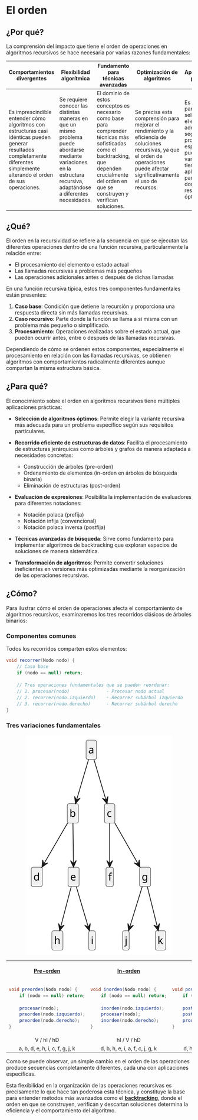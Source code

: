 # El orden

## ¿Por qué?

La comprensión del impacto que tiene el orden de operaciones en algoritmos recursivos se hace necesaria por varias razones fundamentales:

|Comportamientos divergentes|Flexibilidad algorítmica|Fundamento para técnicas avanzadas|Optimización de algoritmos|Aplicabilidad práctica|
|-|-|-|-|-|
|Es imprescindible entender cómo algoritmos con estructuras casi idénticas pueden generar resultados completamente diferentes simplemente alterando el orden de sus operaciones.|Se requiere conocer las distintas maneras en que un mismo problema puede abordarse mediante variaciones en la estructura recursiva, adaptándose a diferentes necesidades.|El dominio de estos conceptos es necesario como base para comprender técnicas más sofisticadas como el backtracking, que dependen crucialmente del orden en que se construyen y verifican soluciones.|Se precisa esta comprensión para mejorar el rendimiento y la eficiencia de soluciones recursivas, ya que el orden de operaciones puede afectar significativamente el uso de recursos.|Es esencial para seleccionar el enfoque adecuado según el problema específico, pues cada variante tiene aplicaciones particulares donde resulta óptima.|

## ¿Qué?

El orden en la recursividad se refiere a la secuencia en que se ejecutan las diferentes operaciones dentro de una función recursiva, particularmente la relación entre:

- El procesamiento del elemento o estado actual
- Las llamadas recursivas a problemas más pequeños
- Las operaciones adicionales antes o después de dichas llamadas

En una función recursiva típica, estos tres componentes fundamentales están presentes:

1. **Caso base**: Condición que detiene la recursión y proporciona una respuesta directa sin más llamadas recursivas.
2. **Caso recursivo**: Parte donde la función se llama a sí misma con un problema más pequeño o simplificado.
3. **Procesamiento**: Operaciones realizadas sobre el estado actual, que pueden ocurrir antes, entre o después de las llamadas recursivas.

Dependiendo de cómo se ordenen estos componentes, especialmente el procesamiento en relación con las llamadas recursivas, se obtienen algoritmos con comportamientos radicalmente diferentes aunque compartan la misma estructura básica.

## ¿Para qué?

El conocimiento sobre el orden en algoritmos recursivos tiene múltiples aplicaciones prácticas:

- **Selección de algoritmos óptimos**: Permite elegir la variante recursiva más adecuada para un problema específico según sus requisitos particulares.

- **Recorrido eficiente de estructuras de datos**: Facilita el procesamiento de estructuras jerárquicas como árboles y grafos de manera adaptada a necesidades concretas:
  - Construcción de árboles (pre-orden)
  - Ordenamiento de elementos (in-orden en árboles de búsqueda binaria)
  - Eliminación de estructuras (post-orden)

- **Evaluación de expresiones**: Posibilita la implementación de evaluadores para diferentes notaciones:
  - Notación polaca (prefija)
  - Notación infija (convencional)
  - Notación polaca inversa (postfija)

- **Técnicas avanzadas de búsqueda**: Sirve como fundamento para implementar algoritmos de backtracking que exploran espacios de soluciones de manera sistemática.

- **Transformación de algoritmos**: Permite convertir soluciones ineficientes en versiones más optimizadas mediante la reorganización de las operaciones recursivas.

## ¿Cómo?

Para ilustrar cómo el orden de operaciones afecta el comportamiento de algoritmos recursivos, examinaremos los tres recorridos clásicos de árboles binarios:

### Componentes comunes

Todos los recorridos comparten estos elementos:

```java
void recorrer(Nodo nodo) {
    // Caso base
    if (nodo == null) return;
    
    // Tres operaciones fundamentales que se pueden reordenar:
    // 1. procesar(nodo)              - Procesar nodo actual
    // 2. recorrer(nodo.izquierdo)    - Recorrer subárbol izquierdo
    // 3. recorrer(nodo.derecho)      - Recorrer subárbol derecho
}
```

### Tres variaciones fundamentales

<div align=center>

![](/images/arboles001.svg)

<table>
<tr><th>

[Pre-orden](https://github.com/mmasias/EDA1/tree/main/src/arboles/recorridos/preOrderSample)
</th><th>

[In-orden](https://github.com/mmasias/EDA1/tree/main/src/arboles/recorridos/inOrderSample)
</th><th>

[Post-orden](https://github.com/mmasias/EDA1/tree/main/src/arboles/recorridos/postOrderSample)
</th></tr>
<tr><td>

```java
void preorden(Nodo nodo) {
    if (nodo == null) return;
    
    procesar(nodo);
    preorden(nodo.izquierdo);
    preorden(nodo.derecho);
}
```
</td><td>

```java
void inorden(Nodo nodo) {
    if (nodo == null) return;
    
    inorden(nodo.izquierdo);
    procesar(nodo);
    inorden(nodo.derecho);
}
```
</td><td>

```java
void postorden(Nodo nodo) {
    if (nodo == null) return;
    
    postorden(nodo.izquierdo);
    postorden(nodo.derecho);
    procesar(nodo);
}
```
</td></tr>
<tr><td align=center>V / hI / hD</td><td align=center>hI / V / hD</td><td align=center>hI / hD / V</td></tr>
<tr><td align=center>a, b, d, e, h, i, c, f, g, j, k</td><td align=center>d, b, h, e, i, a, f, c, j, g, k</td><td align=center>d, h, i, e, b, f, j, k, g, c, a</td></tr>

</table>

</div>

Como se puede observar, un simple cambio en el orden de las operaciones produce secuencias completamente diferentes, cada una con aplicaciones específicas.

Esta flexibilidad en la organización de las operaciones recursivas es precisamente lo que hace tan poderosa esta técnica, y constituye la base para entender métodos más avanzados como el **[backtracking](backtracking.md)**, donde el orden en que se construyen, verifican y descartan soluciones determina la eficiencia y el comportamiento del algoritmo.
